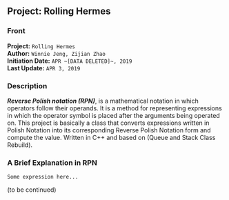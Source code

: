 ## Project: Rolling Hermes

### Front
**Project:** `Rolling Hermes`<br/>
**Author:** `Winnie Jeng, Zijian Zhao`<br/>
**Initiation Date:** `APR ~[DATA DELETED]~, 2019`<br/>
**Last Update:** `APR 3, 2019`<br/>

### Description
**_Reverse Polish notation (RPN)_**, is a mathematical notation in which operators follow their operands. It is a method for representing expressions in which the operator symbol is placed after the arguments being operated on. This project is basically a class that converts expressions written in Polish Notation into its corresponding Reverse Polish Notation form and compute the value. Written in C++ and based on (Queue and Stack Class Rebuild).

### A Brief Explanation in RPN
```
Some expression here...
```
(to be continued)

